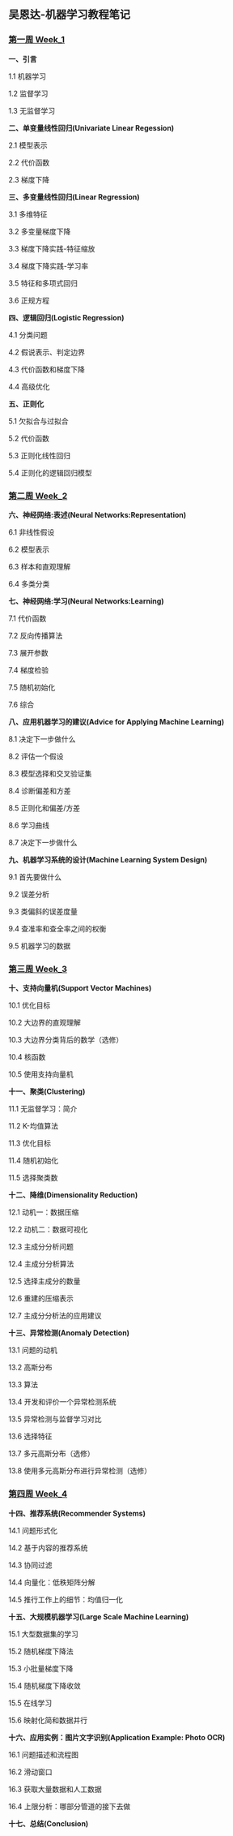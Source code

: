 ## 吴恩达-机器学习教程笔记

### [第一周 Week_1](Notes_1.md)

**一、引言**

1.1 机器学习

1.2 监督学习

1.3 无监督学习

**二、单变量线性回归(Univariate Linear Regession)**

2.1 模型表示

2.2 代价函数

2.3 梯度下降

**三、多变量线性回归(Linear Regression)**

3.1 多维特征

3.2 多变量梯度下降

3.3 梯度下降实践-特征缩放

3.4 梯度下降实践-学习率

3.5 特征和多项式回归

3.6 正规方程

**四、逻辑回归(Logistic Regression)**

4.1 分类问题

4.2 假说表示、判定边界

4.3 代价函数和梯度下降

4.4 高级优化

**五、正则化**

5.1 欠拟合与过拟合

5.2 代价函数

5.3 正则化线性回归

5.4 正则化的逻辑回归模型

### [第二周 Week_2](Notes_2.md)

**六、神经网络:表述(Neural Networks:Representation)**

6.1 非线性假设

6.2 模型表示

6.3 样本和直观理解

6.4 多类分类

**七、神经网络:学习(Neural Networks:Learning)**

7.1 代价函数

7.2 反向传播算法

7.3 展开参数

7.4 梯度检验

7.5 随机初始化

7.6 综合

**八、应用机器学习的建议(Advice for Applying Machine Learning)**

8.1 决定下一步做什么

8.2 评估一个假设

8.3 模型选择和交叉验证集

8.4 诊断偏差和方差

8.5 正则化和偏差/方差

8.6 学习曲线

8.7 决定下一步做什么

**九、机器学习系统的设计(Machine Learning System Design)**

9.1 首先要做什么

9.2 误差分析

9.3 类偏斜的误差度量

9.4 查准率和查全率之间的权衡

9.5 机器学习的数据

### [第三周 Week_3](Notes_3.md)

**十、支持向量机(Support Vector Machines)**

10.1 优化目标

10.2 大边界的直观理解

10.3 大边界分类背后的数学（选修）

10.4 核函数

10.5 使用支持向量机

**十一、聚类(Clustering)**

11.1 无监督学习：简介

11.2 K-均值算法

11.3 优化目标

11.4 随机初始化

11.5 选择聚类数

**十二、降维(Dimensionality Reduction)**

12.1 动机一：数据压缩

12.2 动机二：数据可视化

12.3 主成分分析问题

12.4 主成分分析算法

12.5 选择主成分的数量

12.6 重建的压缩表示

12.7 主成分分析法的应用建议

**十三、异常检测(Anomaly Detection)**

13.1 问题的动机

13.2 高斯分布

13.3 算法

13.4 开发和评价一个异常检测系统

13.5 异常检测与监督学习对比

13.6 选择特征

13.7 多元高斯分布（选修）

13.8 使用多元高斯分布进行异常检测（选修）

### [第四周 Week_4](Notes_4.md)

**十四、推荐系统(Recommender Systems)**

14.1 问题形式化

14.2 基于内容的推荐系统

14.3 协同过滤

14.4 向量化：低秩矩阵分解

14.5 推行工作上的细节：均值归一化

**十五、大规模机器学习(Large Scale Machine Learning)**

15.1 大型数据集的学习

15.2 随机梯度下降法

15.3 小批量梯度下降

15.4 随机梯度下降收敛

15.5 在线学习

15.6 映射化简和数据并行

**十六、应用实例：图片文字识别(Application Example: Photo OCR)**

16.1 问题描述和流程图

16.2 滑动窗口

16.3 获取大量数据和人工数据

16.4 上限分析：哪部分管道的接下去做

**十七、总结(Conclusion)**
